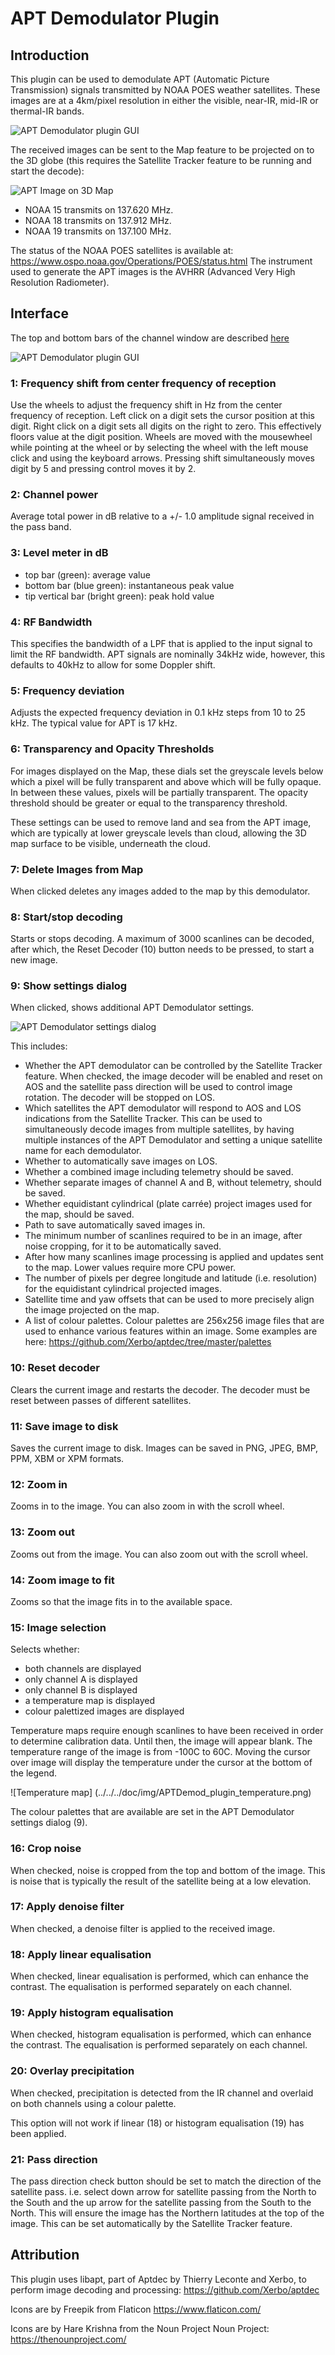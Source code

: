 <h1>APT Demodulator Plugin</h1>

<h2>Introduction</h2>

This plugin can be used to demodulate APT (Automatic Picture Transmission) signals transmitted by NOAA POES weather satellites. These images are at a 4km/pixel resolution in either the visible, near-IR, mid-IR or thermal-IR bands.

![APT Demodulator plugin GUI](../../../doc/img/APTDemod_plugin.png)

The received images can be sent to the Map feature to be projected on to the 3D globe (this requires the Satellite Tracker feature to be running and start the decode):

![APT Image on 3D Map](../../../doc/img/APTDemod_plugin_map.png)

* NOAA 15 transmits on 137.620 MHz.
* NOAA 18 transmits on 137.912 MHz.
* NOAA 19 transmits on 137.100 MHz.

The status of the NOAA POES satellites is available at: https://www.ospo.noaa.gov/Operations/POES/status.html The instrument used to generate the APT images is the AVHRR (Advanced Very High Resolution Radiometer).

<h2>Interface</h2>

The top and bottom bars of the channel window are described [here](../../../sdrgui/channel/readme.md)

![APT Demodulator plugin GUI](../../../doc/img/APTDemod_plugin_settings.png)

<h3>1: Frequency shift from center frequency of reception</h3>

Use the wheels to adjust the frequency shift in Hz from the center frequency of reception. Left click on a digit sets the cursor position at this digit. Right click on a digit sets all digits on the right to zero. This effectively floors value at the digit position. Wheels are moved with the mousewheel while pointing at the wheel or by selecting the wheel with the left mouse click and using the keyboard arrows. Pressing shift simultaneously moves digit by 5 and pressing control moves it by 2.

<h3>2: Channel power</h3>

Average total power in dB relative to a +/- 1.0 amplitude signal received in the pass band.

<h3>3: Level meter in dB</h3>

  - top bar (green): average value
  - bottom bar (blue green): instantaneous peak value
  - tip vertical bar (bright green): peak hold value

<h3>4: RF Bandwidth</h3>

This specifies the bandwidth of a LPF that is applied to the input signal to limit the RF bandwidth. APT signals are nominally 34kHz wide, however, this defaults to 40kHz to allow for some Doppler shift.

<h3>5: Frequency deviation</h3>

Adjusts the expected frequency deviation in 0.1 kHz steps from 10 to 25 kHz. The typical value for APT is 17 kHz.

<h3>6: Transparency and Opacity Thresholds</h3>

For images displayed on the Map, these dials set the greyscale levels below which a pixel will be fully transparent and above which will be fully opaque. In between these values, pixels will be partially transparent. The opacity threshold should be greater or equal to the transparency threshold.

These settings can be used to remove land and sea from the APT image, which are typically at lower greyscale levels than cloud, allowing the 3D map surface to be visible, underneath the cloud.

<h3>7: Delete Images from Map</h3>

When clicked deletes any images added to the map by this demodulator.

<h3>8: Start/stop decoding</h3>

Starts or stops decoding. A maximum of 3000 scanlines can be decoded, after which, the Reset Decoder (10) button needs to be pressed, to start a new image.

<h3>9: Show settings dialog</h3>

When clicked, shows additional APT Demodulator settings.

![APT Demodulator settings dialog](../../../doc/img/APTDemod_plugin_settingsdialog.png)

This includes:

   - Whether the APT demodulator can be controlled by the Satellite Tracker feature. When checked, the image decoder will be enabled and reset on AOS and the satellite pass direction will be used to control image rotation. The decoder will be stopped on LOS.
   - Which satellites the APT demodulator will respond to AOS and LOS indications from the Satellite Tracker. This can be used to simultaneously decode images from multiple satellites, by having multiple instances of the APT Demodulator and setting a unique satellite name for each demodulator.
   - Whether to automatically save images on LOS.
   - Whether a combined image including telemetry should be saved.
   - Whether separate images of channel A and B, without telemetry, should be saved.
   - Whether equidistant cylindrical (plate carrée) project images used for the map, should be saved.
   - Path to save automatically saved images in.
   - The minimum number of scanlines required to be in an image, after noise cropping, for it to be automatically saved.
   - After how many scanlines image processing is applied and updates sent to the map. Lower values require more CPU power.
   - The number of pixels per degree longitude and latitude (i.e. resolution) for the equidistant cylindrical projected images.
   - Satellite time and yaw offsets that can be used to more precisely align the image projected on the map.
   - A list of colour palettes. Colour palettes are 256x256 image files that are used to enhance various features within an image. Some examples are here: https://github.com/Xerbo/aptdec/tree/master/palettes

<h3>10: Reset decoder</h3>

Clears the current image and restarts the decoder. The decoder must be reset between passes of different satellites.

<h3>11: Save image to disk</h3>

Saves the current image to disk. Images can be saved in PNG, JPEG, BMP, PPM, XBM or XPM formats.

<h3>12: Zoom in</h3>

Zooms in to the image. You can also zoom in with the scroll wheel.

<h3>13: Zoom out</h3>

Zooms out from the image. You can also zoom out with the scroll wheel.

<h3>14: Zoom image to fit</h3>

Zooms so that the image fits in to the available space.

<h3>15: Image selection</h3>

Selects whether:

   - both channels are displayed
   - only channel A is displayed
   - only channel B is displayed
   - a temperature map is displayed
   - colour palettized images are displayed

Temperature maps require enough scanlines to have been received in order to determine calibration data. Until then, the image will appear blank.
The temperature range of the image is from -100C to 60C. Moving the cursor over image will display the temperature under the cursor at the bottom of the legend.

![Temperature map] (../../../doc/img/APTDemod_plugin_temperature.png)

The colour palettes that are available are set in the APT Demodulator settings dialog (9).

<h3>16: Crop noise</h3>

When checked, noise is cropped from the top and bottom of the image. This is noise that is typically the result of the satellite being at a low elevation.

<h3>17: Apply denoise filter</h3>

When checked, a denoise filter is applied to the received image.

<h3>18: Apply linear equalisation</h3>

When checked, linear equalisation is performed, which can enhance the contrast. The equalisation is performed separately on each channel.

<h3>19: Apply histogram equalisation</h3>

When checked, histogram equalisation is performed, which can enhance the contrast. The equalisation is performed separately on each channel.

<h3>20: Overlay precipitation</h3>

When checked, precipitation is detected from the IR channel and overlaid on both channels using a colour palette.

This option will not work if linear (18) or histogram equalisation (19) has been applied.

<h3>21: Pass direction</h3>

The pass direction check button should be set to match the direction of the satellite pass.
i.e. select down arrow for satellite passing from the North to the South and the up arrow for the satellite passing from the South to the North.
This will ensure the image has the Northern latitudes at the top of the image.
This can be set automatically by the Satellite Tracker feature.

<h2>Attribution</h2>

This plugin uses libapt, part of Aptdec by Thierry Leconte and Xerbo, to perform image decoding and processing: https://github.com/Xerbo/aptdec

Icons are by Freepik from Flaticon https://www.flaticon.com/

Icons are by Hare Krishna from the Noun Project Noun Project: https://thenounproject.com/

